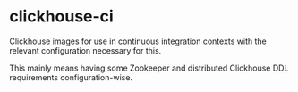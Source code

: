 # clickhouse-ci

Clickhouse images for use in continuous integration contexts with the relevant configuration necessary for this.

This mainly means having some Zookeeper and distributed Clickhouse DDL requirements configuration-wise.
